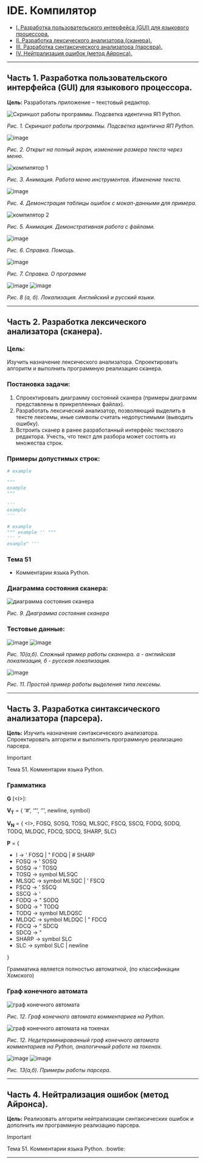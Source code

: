 # IDE. Компилятор 
- [I. Разработка пользовательского интерфейса (GUI) для языкового процессора.](#часть-1-разработка-пользовательского-интерфейса-gui-для-языкового-процессора)
- [II. Разработка лексического анализатора (сканера).](#часть-2-разработка-лексического-анализатора-сканера)
- [III. Разработка синтаксического анализатора (парсера).](#часть-3-разработка-синтаксического-анализатора-парсера)
- [IV. Нейтрализация ошибок (метод Айронса).](#часть-4-нейтрализация-ошибок-метод-айронса)

----

## Часть 1. Разработка пользовательского интерфейса (GUI) для языкового процессора.
**Цель:** Разработать приложение – текстовый редактор.

![Скриншот работы программы. Подсветка идентична ЯП Python.](https://github.com/the-asind/CompilersTheoryIDE/assets/84527186/08ac1365-9496-4377-9872-eab591455bfa)

_Рис. 1. Скриншот работы программы. Подсветка идентична ЯП Python._

![image](https://github.com/the-asind/CompilersTheoryIDE/assets/84527186/cddcf1c9-2835-48ab-9cfc-9b273c38b625)

_Рис. 2. Открыт на полный экран, изменение размера текста через меню._

![компилятор 1](https://github.com/the-asind/CompilersTheoryIDE/assets/84527186/99867d7f-4536-4c51-99ea-e500bf6f3c07)

_Рис. 3. Анимация. Работа меню инструментов. Изменение текста._

![image](https://github.com/the-asind/CompilersTheoryIDE/assets/84527186/4483a8ff-2a88-41b8-83ce-35f93963851f)

_Рис. 4. Демонстрация таблицы ошибок с мокап-данными для примера._

![компилятор 2](https://github.com/the-asind/CompilersTheoryIDE/assets/84527186/f855da0d-de51-4ad4-bb49-04c23175b208)

_Рис. 5. Анимация. Демонстративная работа с файлами._

![image](https://github.com/the-asind/CompilersTheoryIDE/assets/84527186/5b69c160-fb39-4897-8a64-07e1984a788d)

_Рис. 6. Справка. Помощь._

![image](https://github.com/the-asind/CompilersTheoryIDE/assets/84527186/d154be84-71bd-4f07-b723-7ea2f03d5eb7)

_Рис. 7. Справка. О программе_

![image](https://github.com/the-asind/CompilersTheoryIDE/assets/84527186/a27ed87f-fdd7-4d84-958a-7c60ceeb7f4e) ![image](https://github.com/the-asind/CompilersTheoryIDE/assets/84527186/c125aa9e-6017-4eac-86a7-43b5d128d237)

_Рис. 8 (а, б). Локализация. Английский и русский языки._

----

## Часть 2. Разработка лексического анализатора (сканера).

### Цель: 
  Изучить назначение лексического анализатора. Спроектировать алгоритм и выполнить программную реализацию сканера.

### Постановка задачи: 
1. Спроектировать диаграмму состояний сканера (примеры диаграмм представлены в прикрепленных файлах).
2. Разработать лексический анализатор, позволяющий выделить в тексте лексемы, иные символы считать недопустимыми (выводить ошибку).
3. Встроить сканер в ранее разработанный интерфейс текстового редактора. Учесть, что текст для разбора может состоять из множества строк.

### Примеры допустимых строк:

```python
# example
```

```python
"""
example
"""
```

```python
'''
example
'''
```

```python
# example
""" example '' """
''' "
example" '''
```

### Тема 51
- Комментарии языка Python.

### Диаграмма состояния сканера:

![диаграмма состояния сканера](https://github.com/the-asind/CompilersTheoryIDE/assets/84527186/389be05d-bcd2-47e6-a876-aadb663d0ba6)

_Рис. 9. Диаграмма состояния сканера_

### Тестовые данные:

![image](https://github.com/the-asind/CompilersTheoryIDE/assets/84527186/36a08a21-1f9c-4157-a07c-205c1f551d65) ![image](https://github.com/the-asind/CompilersTheoryIDE/assets/84527186/85242cad-00d1-43dc-b652-615970c82c39)

_Рис. 10(а,б). Сложный пример работы сканнера. а - английская локализация, б - русская локализация._

![image](https://github.com/the-asind/CompilersTheoryIDE/assets/84527186/9e666a70-2345-4224-9bc7-22c338c59ec5)

_Рис. 11. Простой пример работы выделения типа лексемы._

----

## Часть 3. Разработка синтаксического анализатора (парсера).
**Цель:** Изучить назначение синтаксического анализатора. Спроектировать алгоритм и выполнить программную реализацию парсера.

> [!IMPORTANT]
> Тема 51. Комментарии языка Python.

### Грамматика

**G** [&lt;I&gt;]:

**V<sub>T</sub>** = { ‘#’, ‘"’, ‘'’, newline, symbol}

**V<sub>N</sub>** = { &lt;I&gt;, FOSQ, SOSQ, TOSQ, MLSQC, FSCQ, SSCQ, FODQ, SODQ, TODQ, MLDQC, FDCQ, SDCQ, SHARP, SLC}

**P** = 
{
- I → ' FOSQ | " FODQ | # SHARP
- FOSQ → ' SOSQ
- SOSQ → ' TOSQ
- TOSQ → symbol MLSQC
- MLSQC → symbol MLSQC | ' FSCQ
- FSCQ → ' SSCQ
- SSCQ → '
- FODQ  → " SODQ 
- SODQ → " TODQ 
- TODQ → symbol MLDQSC 
- MLDQC -> symbol MLDQC | " FDCQ
- FDCQ → " SDCQ
- SDCQ → "
- SHARP → symbol SLC
- SLC → symbol SLC | newline

}


Грамматика является полностью автоматной, (по классификации Хомского)

### Граф конечного автомата

![граф конечного автомата](https://github.com/the-asind/CompilersTheoryIDE/assets/84527186/c4f0f142-81ba-45a6-885b-6af80be02407)

_Рис. 12. Граф конечного автомата комментариев на Python._

![граф конечного автомата на токенах](https://github.com/the-asind/CompilersTheoryIDE/assets/84527186/40c274f9-2c2d-423e-99c4-e1ba7b9047b3)

_Рис. 12. Недетерминированный граф конечного автомата комментариев на Python, аналогичный работе на токенах._

![image](https://github.com/the-asind/CompilersTheoryIDE/assets/84527186/5999fc72-c3cb-40c0-ad82-329fa73edd77)
![image](https://github.com/the-asind/CompilersTheoryIDE/assets/84527186/39446272-8add-4125-b30a-f704402cde29)

_Рис. 13(а,б). Примеры работы парсера._

----

## Часть 4. Нейтрализация ошибок (метод Айронса).
**Цель:** Реализовать алгоритм нейтрализации синтаксических ошибок и дополнить им программную реализацию парсера.

> [!IMPORTANT]
> Тема 51. Комментарии языка Python.
:bowtie:

----
